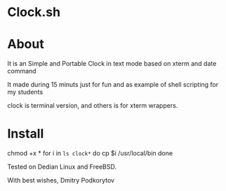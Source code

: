 # Clock.sh

# About

It is an Simple and Portable Clock in text mode based on xterm and date command

It made during 15 minuts just for fun and as example of shell scripting for my students

clock is terminal version, and others is for xterm wrappers.

# Install

chmod +x *
for i in `ls clock*` 
do
 cp $i /usr/local/bin
done

Tested on Dedian Linux and FreeBSD.

With best wishes,  Dmitry Podkorytov
